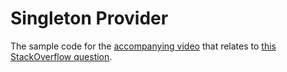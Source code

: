 # Singleton Provider

The sample code for the [accompanying video]() that relates to [this StackOverflow question](https://stackoverflow.com/questions/51881555/stateless-services-vs-httpclient-wanting-to-be-a-singleton/51889539#51889539).
